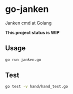 # go-janken
Janken cmd at Golang

**This project status is WIP**



## Usage

```bash
go run janken.go
```



## Test

```bash
go test -v hand/hand_test.go
```


